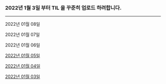 ### 2022년 1월 3일 부터 TIL 을 꾸준히 업로드 하려합니다.

---

2022년 01월 08일

2022년 01월 07일

2022년 01월 06일

[2022년 01월 05일](https://velog.io/@ian/TIL-0105-%EC%8B%A4%ED%8C%A8-%EA%B0%80%EB%8A%A5-%EC%83%9D%EC%84%B1%EC%9E%90-%EC%86%8C%EB%A9%B8%EC%9E%90-isas-%EC%97%B0%EC%82%B0%EC%9E%90-%EB%8B%A4%ED%98%95%EC%84%B1-AnyAnyobject)

[2022년 01월 04일](https://velog.io/@ian/TIL-0104-%EC%A7%80%EC%A0%95-%EC%83%9D%EC%84%B1%EC%9E%90-%ED%8E%B8%EC%9D%98-%EC%83%9D%EC%84%B1%EC%9E%90-%ED%95%84%EC%88%98-%EC%83%9D%EC%84%B1%EC%9E%90)

[2022년 01월 03일](https://velog.io/@ian/TIL-0103-%EC%9E%AC%EC%A0%95%EC%9D%98-%EC%B4%88%EA%B8%B0%ED%99%94%EC%9D%98-%EA%B3%BC%EC%A0%95)
